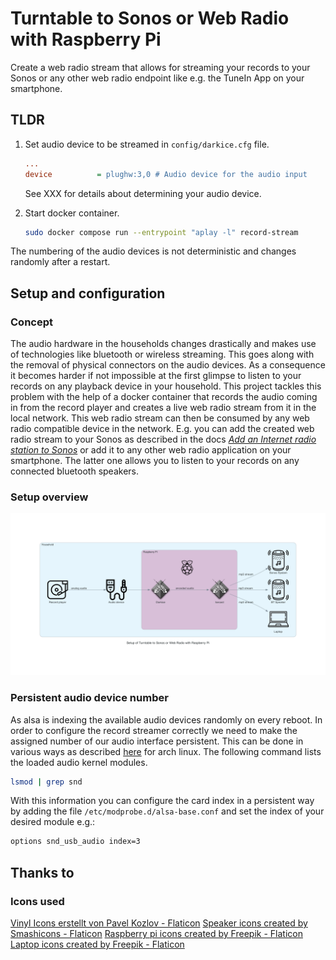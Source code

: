 # Turntable to Sonos or Web Radio with Raspberry Pi

Create a web radio stream that allows for streaming your records to your Sonos
or any other web radio endpoint like e.g. the TuneIn App on your smartphone.

## TLDR

1. Set audio device to be streamed in `config/darkice.cfg` file.

   ```cfg
   ...
   device          = plughw:3,0 # Audio device for the audio input
   ```

   See XXX for details about determining your audio device.

2. Start docker container.

   ```bash
   sudo docker compose run --entrypoint "aplay -l" record-stream
   ```

The numbering of the audio devices is not deterministic and changes randomly
after a restart.

## Setup and configuration

### Concept

The audio hardware in the households changes drastically and makes use of
technologies like bluetooth or wireless streaming. This goes along with the
removal of physical connectors on the audio devices. As a consequence it becomes
harder if not impossible at the first glimpse to listen to your records on any
playback device in your household. This project tackles this problem with the
help of a docker container that records the audio coming in from the record
player and creates a live web radio stream from it in the local network. This
web radio stream can then be consumed by any web radio compatible device in the
network. E.g. you can add the created web radio stream to your Sonos as
described in the docs [*Add an Internet radio station to
Sonos*](https://support.sonos.com/en/article/add-an-internet-radio-station-to-sonos)
or add it to any other web radio application on your smartphone. The latter one
allows you to listen to your records on any connected bluetooth speakers.

### Setup overview

![](./docs/diagram/../diagrams/setup_of_turntable_to_sonos_or_web_radio_with_raspberry_pi.png)

### Persistent audio device number

As alsa is indexing the available audio devices randomly on every reboot. In order to configure the record streamer correctly we need to make the assigned number of our audio interface persistent. This can be done in various ways as described [here](https://wiki.archlinux.org/title/Advanced_Linux_Sound_Architecture#top-page) for arch linux. The following command lists the loaded audio kernel modules.

```bash
lsmod | grep snd
```

With this information you can configure the card index in a persistent way by adding the file `/etc/modprobe.d/alsa-base.conf` and set the index of your desired module e.g.:

```bash
options snd_usb_audio index=3
```

## Thanks to

### Icons used

<a href="https://www.flaticon.com/de/kostenlose-icons/vinyl" title="vinyl Icons">Vinyl Icons erstellt von Pavel Kozlov - Flaticon</a>
<a href="https://www.flaticon.com/free-icons/speaker" title="speaker icons">Speaker icons created by Smashicons - Flaticon</a>
<a href="https://www.flaticon.com/free-icons/raspberry-pi" title="raspberry pi icons">Raspberry pi icons created by Freepik - Flaticon</a>
<a href="https://www.flaticon.com/free-icons/laptop" title="laptop icons">Laptop icons created by Freepik - Flaticon</a>